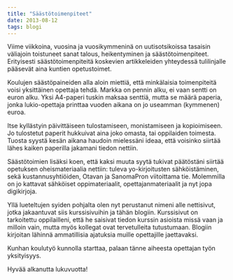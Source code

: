 ```yaml
---
title: "Säästötoimenpiteet"
date: 2013-08-12
tags: blogi
---
```


Viime viikkoina, vuosina ja vuosikymmeninä on uutisotsikoissa tasaisin väliajoin toistuneet sanat talous, heikentyminen ja säästötoimenpiteet. Erityisesti säästötoimenpiteitä koskevien artikkeleiden yhteydessä tulilinjalle pääsevät aina kuntien opetustoimet. 

Koulujen säästöpaineiden alla aloin miettiä, että minkälaisia toimenpiteitä voisi yksittäinen opettaja tehdä. Markka on pennin alku, ei vaan sentti on euron alku. Yksi A4-paperi tuskin maksaa senttiä, mutta se määrä paperia, jonka lukio-opettaja printtaa vuoden aikana on jo useamman (kymmenen) euroa. 

Itse kyllästyin päivittäiseen tulostamiseen, monistamiseen ja kopioimiseen. Jo tulostetut paperit hukkuivat aina joko omasta, tai oppilaiden toimesta. Tuosta syystä kesän aikana haudoin mielessäni ideaa, että voisinko siirtää lähes kaiken paperilla jakamani tiedon nettiin. 

Säästötoimien lisäksi koen, että kaksi muuta syytä tukivat päätöstäni siirtää opetuksen oheismateriaalia nettiin: tuleva yo-kirjoitusten sähköistäminen, sekä kustannusyhtiöiden, Otavan ja SanomaPron viitoittama tie. Molemmilla on jo kattavat sähköiset oppimateriaalit, opettajanmateriaalit ja nyt jopa digikirjoja. 

Yllä lueteltujen syiden pohjalta olen nyt perustanut nimeni alle nettisivut, jotka jakaantuvat siis kurssisivuihin ja tähän blogiin. Kurssisivut on tarkoitettu oppilailleni, että he saisivat tiedon kurssin asioista missä vaan ja milloin vain, mutta myös kollegat ovat tervetulleita tutustumaan. Blogiin kirjoitan lähinnä ammatillisia ajatuksia muille opettajille jaettavaksi.

Kunhan koulutyö kunnolla starttaa, palaan tänne aiheesta opettajan työn yksityisyys.

Hyvää alkanutta lukuvuotta!